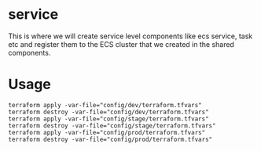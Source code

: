 # service
This is where we will create service level components like ecs service, task etc and register them to the ECS cluster that we created in the shared components.

# Usage
	terraform apply -var-file="config/dev/terraform.tfvars"
	terraform destroy -var-file="config/dev/terraform.tfvars"
	terraform apply -var-file="config/stage/terraform.tfvars"
	terraform destroy -var-file="config/stage/terraform.tfvars"
	terraform apply -var-file="config/prod/terraform.tfvars"
	terraform destroy -var-file="config/prod/terraform.tfvars"		
